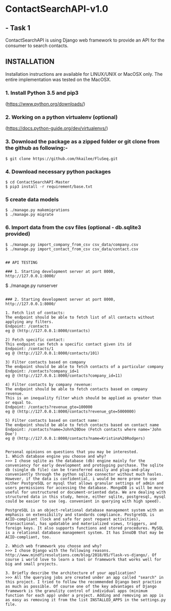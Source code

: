 # ContactSearchAPI-v1.0
## - Task 1

ContactSearchAPI is using Django web framework to provide an API for the consumer to search contacts.

## INSTALLATION

Installation instructions are available for LINUX/UNIX or MacOSX only. The entire implementation was tested on the MacOSX. 
	
### 1. Install Python 3.5 and pip3
(https://www.python.org/downloads/) 

### 2. Working on a python virtualenv (optional)
(https://docs.python-guide.org/dev/virtualenvs/)

###	3. Download the package as a zipped folder or git clone from the github as following:-
```
$ git clone https://github.com/hkailee/FluSeq.git
```

###	4. Download necessary python packages
```
$ cd ContactSearchAPI-Master
$ pip3 install -r requirement/base.txt
```


### 5 create data models
```
$ ./manage.py makemigrations
$ ./manage.py migrate
```

### 6. Import data from the csv files (optional - db.sqlite3 provided)
```
$ ./manage.py import_company_from_csv csv_data/company.csv
$ ./manage.py import_contact_from_csv csv_data/contact.csv
```
```

## API TESTING

### 1. Starting development server at port 8000, http://127.0.0.1:8000/
```
$ ./manage.py runserver
```

### 2. Starting development server at port 8000, http://127.0.0.1:8000/

1. Fetch list of contacts:
The endpoint should be able to fetch list of all contacts without applying any filters.
Endpoint: /contacts
eg @ (http://127.0.0.1:8000/contacts)

2) Fetch specific contact:
This endpoint can fetch a specific contact given its id
Endpoint: /contacts/1
eg @ (http://127.0.0.1:8000/contacts/101)

3) Filter contacts based on company
The endpoint should be able to fetch contacts of a particular company
Endpoint: /contacts?company_id=1
eg @ (http://127.0.0.1:8000/contacts?company_id=11)

4) Filter contacts by company revenue:
The endpoint should be able to fetch contacts based on company revenue.
This is an inequality filter which should be applied as greater than or equal to.
Endpoint: /contacts?revenue_gte=100000
eg @ (http://127.0.0.1:8000/contacts?revenue_gte=5000000)

5) Filter contacts based on contact name:
The endpoint should be able to fetch contacts based on contact name
Endpoint: /contacts?name=John%20Doe (Fetch contacts where name='John Doe')
eg @ (http://127.0.0.1:8000/contacts?name=Kristina%20Rodgers)


Personal opinions on questions that you may be interested.
1. Which database engine you choose and why?
>>> I chose sqlite as the database (db) engine mainly for the conveniency for early development and protoyping purchase. The sqlite db (single db file) can be transferred easily and plug-and-play conveniently through the python sqlite connector without much hasles. However, if the data is confidential, i would be more prone to use either PostgreSQL or mysql that allows granular settings of admin and users permissions for accessing the database. MongoDB is will be more useful for unstructured or document-oriented data. We are dealing with structured data in this study, hence, either sqlite, postgresql, mysql could be easier to use (eg. convenient in querying with high speed).

PostgreSQL is an object-relational database management system with an emphasis on extensibility and standards compliance. PostgreSQL is ACID-compliant (lock and safe for post request activities), transactional, has updatable and materialized views, triggers, and foreign keys. It also supports functions and stored procedures. MySQL is a relational database management system. It has InnoDB that may be ACID-compliant, too. 

2. Which web framework you choose and why?
>>> I chose Django with the following reasons. http://www.mindfiresolutions.com/blog/2018/05/flask-vs-django/. Of course i world love to learn a tool or framework that works well for big and small projects.

3. Briefly describe the architecture of your application?
>>> All the querying jobs are created under an app called "search" in this project. I tried to follow the recommended Django best practice as much as possible. Of course one of the key advantages of Django framework is the granulity control of individual apps (minimum function for each app) under a project. Adding and removing an app is as easy as removing it from the list INSTALLED_APPS in the settings.py file. 